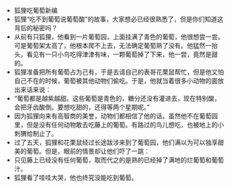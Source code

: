- 狐狸吃葡萄新编
- 狐狸“吃不到葡萄说葡萄酸”的故事，大家想必已经很熟悉了，但是你们知道这背后的秘密吗？
- 从前有只狐狸，他看到一片葡萄园，上面挂满了青色的葡萄，他很想尝一尝。可是葡萄架太高了，他根本爬不上去，无法确定葡萄熟了没有。他猛然一抬头，看见有一只小鸟吃得津津有味，一颗葡萄掉了下来，他一尝，竟然是甜的。
- 狐狸准备把所有葡萄占为己有，于是去请自己的表哥花栗鼠帮忙，但是他又怕自己不在的时候，葡萄被其他动物们偷吃。于是，他就当着很多小动物的面放出来话来说：
- “葡萄都是越紫越甜。这些葡萄是青色的，糖分还没有灌进去，现在特别酸，会把牙齿酸倒。要想吃甜的，还得等两个星期呢。”
- 因为狐狸向来有高智商的美誉，动物们都相信了他的话。虽然他不在葡萄园里，但是没有任何动物敢去吃藤上的葡萄。有路过的鸟儿想吃，也被地上的小刺猬给制止了。
- 过了五天，狐狸和花栗鼠经过长途跋涉来到了葡萄园，他们满以为可以独享甜美的葡萄。但是，眼前的情景却让他们吓了一跳：
- 只见藤上已经没有任何葡萄，取而代之的是熟的已经掉了满地的烂葡萄和葡萄汁。
- 狐狸看了哇哇大哭，他也终究没能吃到葡萄。
